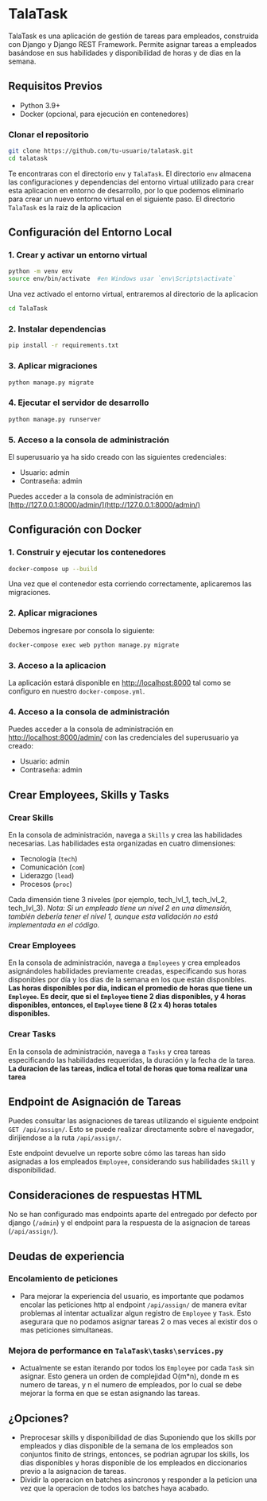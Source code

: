 # TalaTask

TalaTask es una aplicación de gestión de tareas para empleados, construida con Django y Django REST Framework. Permite asignar tareas a empleados basándose en sus habilidades y disponibilidad de horas y de dias en la semana.

## Requisitos Previos

- Python 3.9+
- Docker (opcional, para ejecución en contenedores)

### Clonar el repositorio

```bash
git clone https://github.com/tu-usuario/talatask.git
cd talatask
```
Te encontraras con el directorio `env` y `TalaTask`.
El directorio `env` almacena las configuraciones y dependencias del entorno virtual utilizado para crear esta aplicacion en entorno de desarrollo, por lo que podemos eliminarlo para crear un nuevo entorno virtual en el siguiente paso.
El directorio `TalaTask` es la raiz de la aplicacion

## Configuración del Entorno Local

### 1. Crear y activar un entorno virtual

```bash
python -m venv env
source env/bin/activate  #en Windows usar `env\Scripts\activate`
```

Una vez activado el entorno virtual, entraremos al directorio de la aplicacion

```bash
cd TalaTask
```

### 2. Instalar dependencias

```bash
pip install -r requirements.txt
```

### 3. Aplicar migraciones

```bash
python manage.py migrate
```

### 4. Ejecutar el servidor de desarrollo

```bash
python manage.py runserver
```

### 5. Acceso a la consola de administración

El superusuario ya ha sido creado con las siguientes credenciales:
- Usuario: admin
- Contraseña: admin

Puedes acceder a la consola de administración en [http://127.0.0.1:8000/admin/](http://127.0.0.1:8000/admin/)

## Configuración con Docker

### 1. Construir y ejecutar los contenedores

```bash
docker-compose up --build
```
Una vez que el contenedor esta corriendo correctamente, aplicaremos las migraciones.

### 2. Aplicar migraciones

Debemos ingresare por consola lo siguiente:

```bash
docker-compose exec web python manage.py migrate
```

### 3. Acceso a la aplicacion

La aplicación estará disponible en [http://localhost:8000](http://localhost:8000) tal como se configuro en nuestro `docker-compose.yml`.

### 4. Acceso a la consola de administración

Puedes acceder a la consola de administración en [http://localhost:8000/admin/](http://localhost:8000/admin/) con las credenciales del superusuario ya creado:
- Usuario: admin
- Contraseña: admin

## Crear Employees, Skills y Tasks

### Crear Skills

En la consola de administración, navega a `Skills` y crea las habilidades necesarias. Las habilidades esta organizadas en cuatro dimensiones:
- Tecnología (`tech`)
- Comunicación (`com`)
- Liderazgo (`lead`)
- Procesos (`proc`)

Cada dimensión tiene 3 niveles (por ejemplo, tech_lvl_1, tech_lvl_2, tech_lvl_3).
*Nota: Si un empleado tiene un nivel 2 en una dimensión, también debería tener el nivel 1, aunque esta validación no está implementada en el código.*

### Crear Employees

En la consola de administración, navega a `Employees` y crea empleados asignándoles habilidades previamente creadas, especificando sus horas disponibles por día y los días de la semana en los que están disponibles.
**Las horas disponibles por dia, indican el promedio de horas que tiene un `Employee`. Es decir, que si el `Employee` tiene 2 dias disponibles, y 4 horas disponibles, entonces, el `Employee` tiene 8 (2 x 4) horas totales disponibles.**

### Crear Tasks

En la consola de administración, navega a `Tasks` y crea tareas especificando las habilidades requeridas, la duración y la fecha de la tarea.
**La duracion de las tareas, indica el total de horas que toma realizar una tarea**

## Endpoint de Asignación de Tareas

Puedes consultar las asignaciones de tareas utilizando el siguiente endpoint `GET /api/assign/`.
Esto se puede realizar directamente sobre el navegador, dirijiendose a la ruta `/api/assign/`.

Este endpoint devuelve un reporte sobre cómo las tareas han sido asignadas a los empleados `Employee`, considerando sus habilidades `Skill` y disponibilidad.

## Consideraciones de respuestas HTML

No se han configurado mas endpoints aparte del entregado por defecto por django (`/admin`) y el endpoint para la respuesta de la asignacion de tareas (`/api/assign/`).

## Deudas de experiencia

### Encolamiento de peticiones

- Para mejorar la experiencia del usuario, es importante que podamos encolar las peticiones http al endpoint `/api/assign/` de manera evitar problemas al intentar actualizar algun registro de `Employee` y `Task`. Esto asegurara que no podamos asignar tareas 2 o mas veces al existir dos o mas peticiones simultaneas.

### Mejora de performance en `TalaTask\tasks\services.py`

- Actualmente se estan iterando por todos los `Employee` por cada `Task` sin asignar. Esto genera un orden de complejidad O(m*n), donde m es numero de tareas, y n el numero de empleados, por lo cual se debe mejorar la forma en que se estan asignando las tareas.

## ¿Opciones?
- Preprocesar skills y disponibilidad de dias
Suponiendo que los skills por empleados y dias disponible de la semana de los empleados son conjuntos finito de strings, entonces, se podrian agrupar los skills, los dias disponibles y horas disponible de los empleados en diccionarios previo a la asignacion de tareas.
- Dividir la operacion en batches asincronos y responder a la peticion una vez que la operacion de todos los batches haya acabado.


